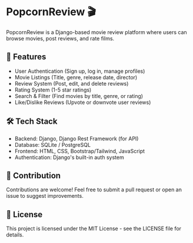# PopcornReview 🎬

PopcornReview is a Django-based movie review platform where users can browse movies, post reviews, and rate films.

## 🚀 Features

* User Authentication (Sign up, log in, manage profiles)
* Movie Listings (Title, genre, release date, director)
* Review System (Post, edit, and delete reviews)
* Rating System (1-5 star ratings)
* Search \& Filter (Find movies by title, genre, or rating)
* Like/Dislike Reviews (Upvote or downvote user reviews)

## 🛠 Tech Stack

* Backend: Django, Django Rest Framework (for API)
* Database: SQLite / PostgreSQL
* Frontend: HTML, CSS, Bootstrap/Tailwind, JavaScript
* Authentication: Django's built-in auth system

## 🤝 Contribution

Contributions are welcome! Feel free to submit a pull request or open an issue to suggest improvements.

## 📜 License

This project is licensed under the MIT License - see the LICENSE file for details.

